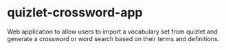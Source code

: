 # quizlet-crossword-app
Web application to allow users to import a vocabulary set from quizlet and generate a crossword or word search based on their terms and definitions.
